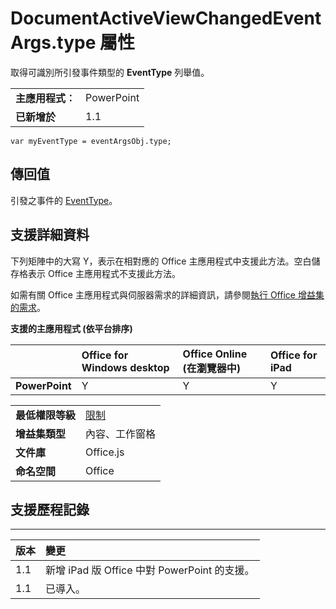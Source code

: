 
# <a name="documentactiveviewchangedeventargs.type-property"></a>DocumentActiveViewChangedEventArgs.type 屬性
取得可識別所引發事件類型的 **EventType** 列舉值。

|||
|:-----|:-----|
|**主應用程式︰**|PowerPoint|
|**已新增於**|1.1|

```
var myEventType = eventArgsObj.type;
```


## <a name="return-value"></a>傳回值

引發之事件的 [EventType](../../reference/shared/eventtype-enumeration.md)。


## <a name="support-details"></a>支援詳細資料


下列矩陣中的大寫 Y，表示在相對應的 Office 主應用程式中支援此方法。空白儲存格表示 Office 主應用程式不支援此方法。

如需有關 Office 主應用程式與伺服器需求的詳細資訊，請參閱[執行 Office 增益集的需求](../../docs/overview/requirements-for-running-office-add-ins.md)。


**支援的主應用程式 (依平台排序)**


||**Office for Windows desktop**|**Office Online (在瀏覽器中)**|**Office for iPad**|
|:-----|:-----|:-----|:-----|
|**PowerPoint**|Y|Y|Y|

|||
|:-----|:-----|
|**最低權限等級**|[限制](../../docs/develop/requesting-permissions-for-api-use-in-content-and-task-pane-add-ins.md)|
|**增益集類型**|內容、工作窗格|
|**文件庫**|Office.js|
|**命名空間**|Office|

## <a name="support-history"></a>支援歷程記錄





****


|**版本**|**變更**|
|:-----|:-----|
|1.1|新增 iPad 版 Office 中對 PowerPoint 的支援。|
|1.1|已導入。|
